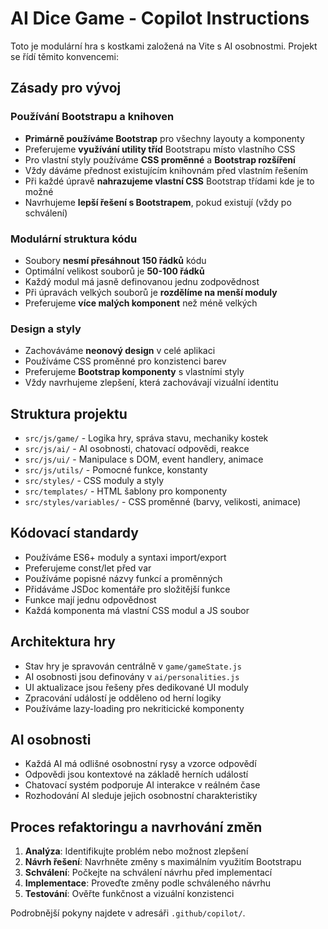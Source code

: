<!-- Use this file to provide workspace-specific custom instructions to Copilot. For more details, visit https://code.visualstudio.com/docs/copilot/copilot-customization#_use-a-githubcopilotinstructionsmd-file -->

# AI Dice Game - Copilot Instructions

Toto je modulární hra s kostkami založená na Vite s AI osobnostmi. Projekt se řídí těmito konvencemi:

## Zásady pro vývoj

### Používání Bootstrapu a knihoven

- **Primárně používáme Bootstrap** pro všechny layouty a komponenty
- Preferujeme **využívání utility tříd** Bootstrapu místo vlastního CSS
- Pro vlastní styly používáme **CSS proměnné** a **Bootstrap rozšíření**
- Vždy dáváme přednost existujícím knihovnám před vlastním řešením
- Při každé úpravě **nahrazujeme vlastní CSS** Bootstrap třídami kde je to možné
- Navrhujeme **lepší řešení s Bootstrapem**, pokud existují (vždy po schválení)

### Modulární struktura kódu

- Soubory **nesmí přesáhnout 150 řádků** kódu
- Optimální velikost souborů je **50-100 řádků**
- Každý modul má jasně definovanou jednu zodpovědnost
- Při úpravách velkých souborů je **rozdělíme na menší moduly**
- Preferujeme **více malých komponent** než méně velkých

### Design a styly

- Zachováváme **neonový design** v celé aplikaci
- Používáme CSS proměnné pro konzistenci barev
- Preferujeme **Bootstrap komponenty** s vlastními styly
- Vždy navrhujeme zlepšení, která zachovávají vizuální identitu

## Struktura projektu

- `src/js/game/` - Logika hry, správa stavu, mechaniky kostek
- `src/js/ai/` - AI osobnosti, chatovací odpovědi, reakce
- `src/js/ui/` - Manipulace s DOM, event handlery, animace
- `src/js/utils/` - Pomocné funkce, konstanty
- `src/styles/` - CSS moduly a styly
- `src/templates/` - HTML šablony pro komponenty
- `src/styles/variables/` - CSS proměnné (barvy, velikosti, animace)

## Kódovací standardy

- Používáme ES6+ moduly a syntaxi import/export
- Preferujeme const/let před var
- Používáme popisné názvy funkcí a proměnných
- Přidáváme JSDoc komentáře pro složitější funkce
- Funkce mají jednu odpovědnost
- Každá komponenta má vlastní CSS modul a JS soubor

## Architektura hry

- Stav hry je spravován centrálně v `game/gameState.js`
- AI osobnosti jsou definovány v `ai/personalities.js`
- UI aktualizace jsou řešeny přes dedikované UI moduly
- Zpracování událostí je odděleno od herní logiky
- Používáme lazy-loading pro nekriticické komponenty

## AI osobnosti

- Každá AI má odlišné osobnostní rysy a vzorce odpovědí
- Odpovědi jsou kontextové na základě herních událostí
- Chatovací systém podporuje AI interakce v reálném čase
- Rozhodování AI sleduje jejich osobnostní charakteristiky

## Proces refaktoringu a navrhování změn

1. **Analýza**: Identifikujte problém nebo možnost zlepšení
2. **Návrh řešení**: Navrhněte změny s maximálním využitím Bootstrapu
3. **Schválení**: Počkejte na schválení návrhu před implementací
4. **Implementace**: Proveďte změny podle schváleného návrhu
5. **Testování**: Ověřte funkčnost a vizuální konzistenci

Podrobnější pokyny najdete v adresáři `.github/copilot/`.
